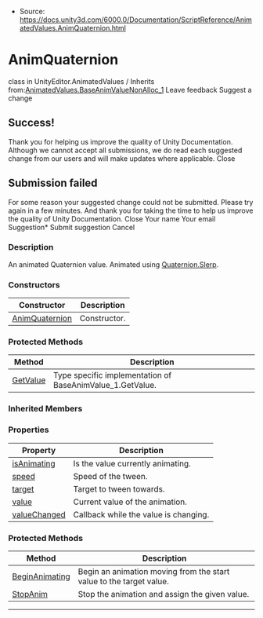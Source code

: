 * Source: https://docs.unity3d.com/6000.0/Documentation/ScriptReference/AnimatedValues.AnimQuaternion.html

# AnimQuaternion
class in UnityEditor.AnimatedValues
/
Inherits from:[AnimatedValues.BaseAnimValueNonAlloc_1](https://docs.unity3d.com/6000.0/Documentation/ScriptReference/AnimatedValues.BaseAnimValueNonAlloc_1.html)
Leave feedback
Suggest a change
## Success!
Thank you for helping us improve the quality of Unity Documentation. Although we cannot accept all submissions, we do read each suggested change from our users and will make updates where applicable.
Close
## Submission failed
For some reason your suggested change could not be submitted. Please <a>try again</a> in a few minutes. And thank you for taking the time to help us improve the quality of Unity Documentation.
Close
Your name Your email Suggestion* Submit suggestion
Cancel
### Description
An animated Quaternion value.
Animated using [Quaternion.Slerp](https://docs.unity3d.com/6000.0/Documentation/ScriptReference/Quaternion.Slerp.html).
### Constructors
Constructor | Description  
---|---  
[AnimQuaternion](https://docs.unity3d.com/6000.0/Documentation/ScriptReference/AnimatedValues.AnimQuaternion-ctor.html) | Constructor.  
### Protected Methods
Method | Description  
---|---  
[GetValue](https://docs.unity3d.com/6000.0/Documentation/ScriptReference/AnimatedValues.AnimQuaternion.GetValue.html) | Type specific implementation of BaseAnimValue_1.GetValue.  
### Inherited Members
### Properties
Property | Description  
---|---  
[isAnimating](https://docs.unity3d.com/6000.0/Documentation/ScriptReference/AnimatedValues.BaseAnimValue_1-isAnimating.html) | Is the value currently animating.  
[speed](https://docs.unity3d.com/6000.0/Documentation/ScriptReference/AnimatedValues.BaseAnimValue_1-speed.html) | Speed of the tween.  
[target](https://docs.unity3d.com/6000.0/Documentation/ScriptReference/AnimatedValues.BaseAnimValue_1-target.html) | Target to tween towards.  
[value](https://docs.unity3d.com/6000.0/Documentation/ScriptReference/AnimatedValues.BaseAnimValue_1-value.html) | Current value of the animation.  
[valueChanged](https://docs.unity3d.com/6000.0/Documentation/ScriptReference/AnimatedValues.BaseAnimValue_1-valueChanged.html) | Callback while the value is changing.  
### Protected Methods
Method | Description  
---|---  
[BeginAnimating](https://docs.unity3d.com/6000.0/Documentation/ScriptReference/AnimatedValues.BaseAnimValue_1.BeginAnimating.html) | Begin an animation moving from the start value to the target value.  
[StopAnim](https://docs.unity3d.com/6000.0/Documentation/ScriptReference/AnimatedValues.BaseAnimValue_1.StopAnim.html) | Stop the animation and assign the given value.  
* * *
